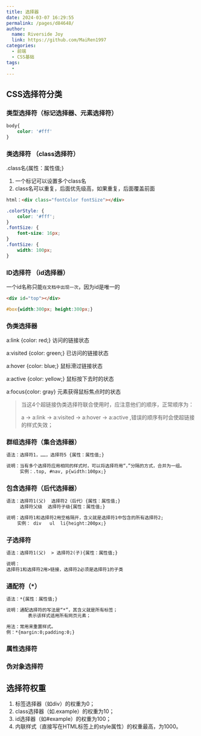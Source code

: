```yaml
---
title: 选择器
date: 2024-03-07 16:29:55
permalink: /pages/d84648/
author:
  name: Riverside Joy
  link: https://github.com/MaiRen1997
categories:
  - 前端
  - CSS基础
tags:
  - 
---
```

## CSS选择符分类

### 类型选择符（标记选择器、元素选择符）

```css
body{
    color: '#fff'
}
```

###     类选择符 （class选择符）

.class名{属性：属性值;}

1. 一个标记可以设置多个class名
2. class名可以重复，后面优先级高，如果重复，后面覆盖前面

```html
html：<div class="fontColor fontSize"></div>
```

```css
.colorStyle: {
    color: '#fff';
}
.fontSize: {
    font-size: 16px;
}
.fontSize: {
    width: 100px;
}
```

###     ID选择符 （id选择器）

一个id名称只能`在文档中出现一次`，因为id是唯一的

```html
<div id="top"></div>
```

```css
#box{width:300px; height:300px;}
```

###     伪类选择器

a:link {color: red;}                      访问的链接状态 

a:visited {color: green;}			已访问的链接状态

a:hover {color: blue;}                 鼠标滑过链接状态

a:active {color: yellow;}             鼠标按下去时的状态 

a:focus{color: gray}                     元素获得鼠标焦点时的状态

> 当这4个超链接伪类选择符联合使用时，应注意他们的顺序，正常顺序为：
>
> a  -> a:link  ->  a:visited  ->  a:hover  ->   a:active ,错误的顺序有时会使超链接的样式失效；

###     群组选择符（集合选择器）

```txt
语法：选择符1，……，选择符5 {属性：属性值;}

说明：当有多个选择符应用相同的样式时，可以将选择符用“，”分隔的方式，合并为一组。
     实例：.top, #nav, p{width:100px;}
```

###     包含选择符（后代选择器）

```txt
语法：选择符1(父)  选择符2（后代）{属性：属性值;} 
     选择符父级  选择符子级{属性：属性值;}

说明：选择符1和选择符2用空格隔开，含义就是选择符1中包含的所有选择符2;
	实例： div   ul  li{height:200px;}
```

###     子选择符

```txt
语法：选择符1(父)  > 选择符2(子){属性：属性值;}

说明：
选择符1和选择符2用>链接，选择符2必须是选择符1的子类
```

###     通配符（*）

```txt
语法：*{属性：属性值;}

说明：通配选择符的写法是“*”，其含义就是所有标签；    
		表示该样式适用所有网页元素；

用法：常用来重置样式。
例：*{margin:0;padding:0;}
```

###     属性选择符

###     伪对象选择符

## 选择符权重

1. 标签选择器（如div）的权重为0；
2. class选择器（如.example）的权重为10；
3. id选择器（如#example）的权重为100；
4. 内联样式（直接写在HTML标签上的style属性）的权重最高，为1000。